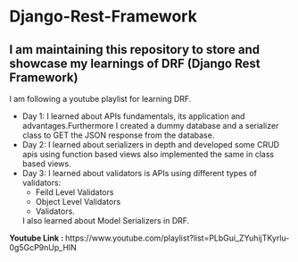 # Django-Rest-Framework
<h2>I am maintaining this repository to store and showcase my learnings of DRF (Django Rest Framework)</h2>
<p>I am following a youtube playlist for learning DRF.</p>
<ul>
  <li>Day 1: I learned about APIs fundamentals, its application and advantages.Furthermore I created a dummy database and a serializer class to GET the JSON response from the database.</li>
  <li>Day 2: I learned about serializers in depth and developed some CRUD apis using function based views also implemented the same in class based views.</li>
  <li>Day 3: I learned about validators is APIs using different types of validators:
            <ul> 
              <li> Feild Level Validators</li>
              <li> Object Level Validators</li>
              <li> Validators.</li>
            </ul> I also learned about Model Serializers in DRF.
  </li>
</ul>
<p><b>Youtube Link : </b> https://www.youtube.com/playlist?list=PLbGui_ZYuhijTKyrlu-0g5GcP9nUp_HlN </p>
